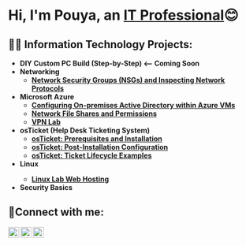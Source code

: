 
<h1>Hi, I'm Pouya, an <a href="https://linkedin.com/in/Josh">IT Professional</a>😊</h1>

<h2>👨‍💻 Information Technology Projects:</h2>

- <b>DIY Custom PC Build (Step-by-Step) <-- Coming Soon<b/>
- <b>Networking</b>
  -  [Network Security Groups (NSGs) and Inspecting Network Protocols](https://github.com/PouyaDini10/azure-network-protocols)
- <b>Microsoft Azure</b>
  - [Configuring On-premises Active Directory within Azure VMs](https://github.com/PouyaDini10/On-premises-Active-Directory-Deployed-in-the-Cloud-Azure-/blob/main/README.md)
  -  [Network File Shares and Permissions](https://github.com/PouyaDini10/Filer-Server-Setup)
  - [VPN Lab](https://github.com/PouyaDini10/VPN-Lab)
- <b>osTicket (Help Desk Ticketing System)</b>
  - [osTicket: Prerequisites and Installation](https://github.com/PouyaDini10/osticket-prereqs)
  - [osTicket: Post-Installation Configuration](https://github.com/PouyaDini10/post-install-config)
  - [osTicket: Ticket Lifecycle Examples](https://github.com/PouyaDini10/ticket-lifecycle)
- <b>Linux<b/>
  - [Linux Lab Web Hosting](https://github.com/PouyaDini10/Linux-VM-Hands-On-Lab-User-Management-Software-Installation-Web-Hosting)
- <b>Security Basics<b/>

  
<h2>🤳Connect with me:</h2>

[<img align="left" alt="Josh | Twitter" width="22px" src="https://cdn.jsdelivr.net/npm/simple-icons@v3/icons/twitter.svg" />][twitter]
[<img align="left" alt="Josh | LinkedIn" width="22px" src="https://cdn.jsdelivr.net/npm/simple-icons@v3/icons/linkedin.svg" />][linkedin]
[<img align="left" alt="Josh | Instagram" width="22px" src="https://cdn.jsdelivr.net/npm/simple-icons@v3/icons/instagram.svg" />][instagram]

[twitter]: https://twitter.com/Josh
[instagram]: https://www.instagram.com/Josh
[linkedin]: https://linkedin.com/in/Josh


